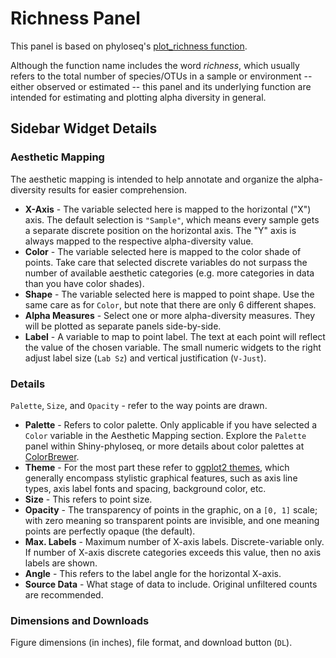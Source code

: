 # Richness Panel

This panel is based on phyloseq's 
[plot_richness function](http://joey711.github.io/phyloseq/plot_richness-examples.html).

Although the function name includes the word *richness*, 
which usually refers to the total number of species/OTUs
in a sample or environment -- either observed or estimated -- 
this panel and its underlying function are intended for
estimating and plotting alpha diversity in general.

## Sidebar Widget Details

### Aesthetic Mapping

The aesthetic mapping is intended to help annotate and organize
the alpha-diversity results for easier comprehension.

- **X-Axis** - The variable selected here is mapped to the horizontal ("X") axis.
The default selection is `"Sample"`,
which means every sample gets a separate discrete position on the horizontal axis.
The "Y" axis is always mapped to the respective alpha-diversity value.
- **Color** - The variable selected here is mapped to the color shade of points.
Take care that selected discrete variables
do not surpass the number of available aesthetic categories
(e.g. more categories in data than you have color shades).
- **Shape** - The variable selected here is mapped to point shape.
Use the same care as for `Color`, but note that there are only 6 different shapes.
- **Alpha Measures** - Select one or more alpha-diversity measures.
They will be plotted as separate panels side-by-side.
- **Label** - A variable to map to point label.
The text at each point will reflect the value of the chosen variable.
The small numeric widgets to the right adjust
label size (`Lab Sz`) and vertical justification (`V-Just`).

### Details

`Palette`, `Size`, and `Opacity` - refer to the way points are drawn.

- **Palette** - Refers to color palette.
Only applicable if you have selected a `Color` variable
in the Aesthetic Mapping section.
Explore the `Palette` panel within Shiny-phyloseq,
or more details about color palettes at [ColorBrewer](http://colorbrewer2.org/).
- **Theme** - For the most part these refer to
[ggplot2 themes](http://docs.ggplot2.org/0.9.2.1/theme.html),
which generally encompass stylistic graphical features,
such as axis line types, axis label fonts and spacing, background color, etc.
- **Size** - This refers to point size.
- **Opacity** - The transparency of points in the graphic,
on a `[0, 1]` scale;
with zero meaning so transparent points are invisible,
and one meaning points are perfectly opaque (the default).
- **Max. Labels** - Maximum number of X-axis labels. Discrete-variable only.
If number of X-axis discrete categories exceeds this value,
then no axis labels are shown.
- **Angle** - This refers to the label angle for the horizontal X-axis.
- **Source Data** - What stage of data to include. Original unfiltered counts are recommended.

### Dimensions and Downloads

Figure dimensions (in inches), file format, and download button (`DL`).
